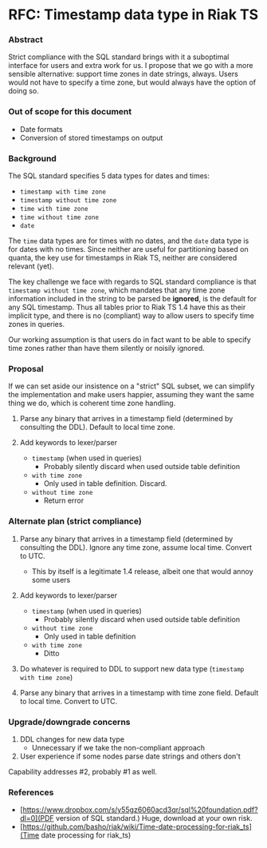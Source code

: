 # RFC: Timestamp data type in Riak TS

### Abstract

Strict compliance with the SQL standard brings with it a suboptimal
interface for users and extra work for us. I propose that we go with a
more sensible alternative: support time zones in date strings,
always. Users would not have to specify a time zone, but would always
have the option of doing so.

### Out of scope for this document

* Date formats
* Conversion of stored timestamps on output

### Background

The SQL standard specifies 5 data types for dates and times:

* `timestamp with time zone`
* `timestamp without time zone`
* `time with time zone`
* `time without time zone`
* `date`

The `time` data types are for times with no dates, and the `date` data
type is for dates with no times. Since neither are useful for
partitioning based on quanta, the key use for timestamps in Riak TS,
neither are considered relevant (yet).

The key challenge we face with regards to SQL standard compliance is
that `timestamp without time zone`, which mandates that any time zone
information included in the string to be parsed be **ignored**, is the
default for any SQL timestamp. Thus all tables prior to Riak TS 1.4
have this as their implicit type, and there is no (compliant) way to
allow users to specify time zones in queries.

Our working assumption is that users do in fact want to be able to
specify time zones rather than have them silently or noisily ignored.

### Proposal

If we can set aside our insistence on a "strict" SQL subset, we can
simplify the implementation and make users happier, assuming they want
the same thing we do, which is coherent time zone handling.

1. Parse any binary that arrives in a timestamp field (determined by
   consulting the DDL). Default to local time zone.

2. Add keywords to lexer/parser
    * `timestamp` (when used in queries)
        * Probably silently discard when used outside table definition
    * `with time zone`
        * Only used in table definition. Discard.
    * `without time zone`
        * Return error

### Alternate plan (strict compliance)

1. Parse any binary that arrives in a timestamp field (determined by
   consulting the DDL). Ignore any time zone, assume local
   time. Convert to UTC.
    * This by itself is a legitimate 1.4 release, albeit one that
      would annoy some users

2. Add keywords to lexer/parser
    * `timestamp` (when used in queries)
        * Probably silently discard when used outside table definition
    * `without time zone`
        * Only used in table definition
    * `with time zone`
        * Ditto

3. Do whatever is required to DDL to support new data type (`timestamp
   with time zone`)

4. Parse any binary that arrives in a timestamp with time zone
   field. Default to local time. Convert to UTC.

### Upgrade/downgrade concerns

1. DDL changes for new data type
    * Unnecessary if we take the non-compliant approach
2. User experience if some nodes parse date strings and others don't

Capability addresses #2, probably #1 as well.


### References

- [https://www.dropbox.com/s/y55gz6060acd3qr/sql%20foundation.pdf?dl=0](PDF version of SQL standard.) Huge, download at your own risk.
- [https://github.com/basho/riak/wiki/Time-date-processing-for-riak_ts](Time date processing for riak_ts)
